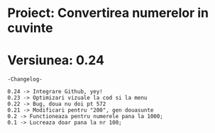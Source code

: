 # Proiect: Convertirea numerelor in cuvinte
# Versiunea: 0.24

    -Changelog-

    0.24 -> Integrare Github, yey!
    0.23 -> Optimizari vizuale la cod si la menu
	0.22 -> Bug, doua nu doi pt 572
    0.21 -> Modificari pentru "200", gen douasunte
    0.2 -> Functioneaza pentru numerele pana la 1000;
    0.1 -> Lucreaza doar pana la nr 100;

